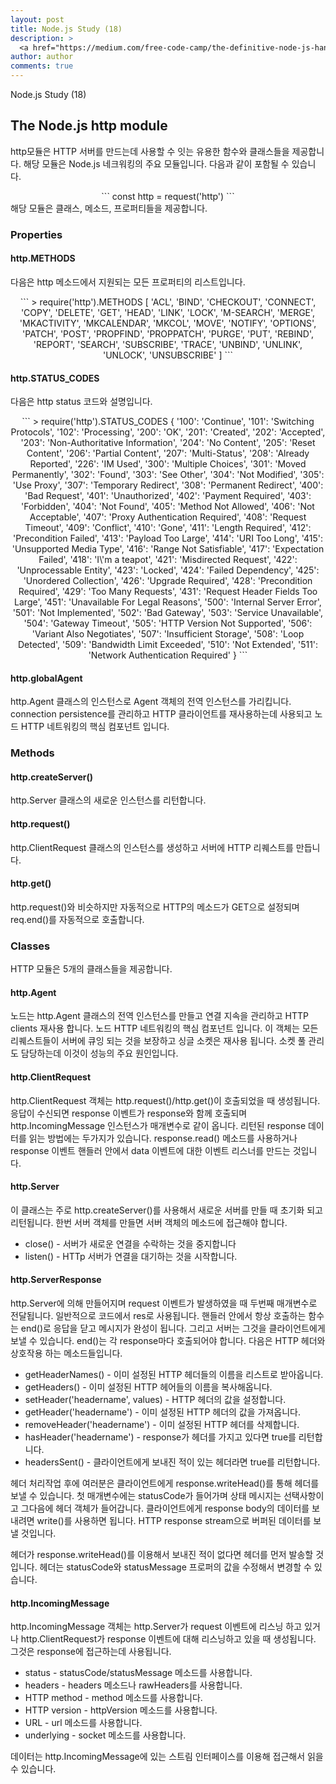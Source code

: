 ```yaml
---
layout: post
title: Node.js Study (18)
description: >
  <a href="https://medium.com/free-code-camp/the-definitive-node-js-handbook-6912378afc6e">학습자료링크</a>
author: author
comments: true
---
```

Node.js Study (18)

## The Node.js http module
http모듈은 HTTP 서버를 만드는데 사용할 수 잇는 유용한 함수와 클래스들을 제공합니다. 해당 모듈은 Node.js 네크워킹의 주요 모듈입니다. 다음과 같이 포함될 수 있습니다.
<center>
```
const http = request('http')
```
</center>
해당 모듈은 클래스, 메소드, 프로퍼티들을 제공합니다.

### Properties
#### http.METHODS
다음은 http 메소드에서 지원되는 모든 프로퍼티의 리스트입니다.

<center>
```
> require('http').METHODS
[ 'ACL',
  'BIND',
  'CHECKOUT',
  'CONNECT',
  'COPY',
  'DELETE',
  'GET',
  'HEAD',
  'LINK',
  'LOCK',
  'M-SEARCH',
  'MERGE',
  'MKACTIVITY',
  'MKCALENDAR',
  'MKCOL',
  'MOVE',
  'NOTIFY',
  'OPTIONS',
  'PATCH',
  'POST',
  'PROPFIND',
  'PROPPATCH',
  'PURGE',
  'PUT',
  'REBIND',
  'REPORT',
  'SEARCH',
  'SUBSCRIBE',
  'TRACE',
  'UNBIND',
  'UNLINK',
  'UNLOCK',
  'UNSUBSCRIBE' ]
```
</center>

#### http.STATUS_CODES
다음은 http status 코드와 설명입니다.

<center>
```
> require('http').STATUS_CODES
{ '100': 'Continue',
  '101': 'Switching Protocols',
  '102': 'Processing',
  '200': 'OK',
  '201': 'Created',
  '202': 'Accepted',
  '203': 'Non-Authoritative Information',
  '204': 'No Content',
  '205': 'Reset Content',
  '206': 'Partial Content',
  '207': 'Multi-Status',
  '208': 'Already Reported',
  '226': 'IM Used',
  '300': 'Multiple Choices',
  '301': 'Moved Permanently',
  '302': 'Found',
  '303': 'See Other',
  '304': 'Not Modified',
  '305': 'Use Proxy',
  '307': 'Temporary Redirect',
  '308': 'Permanent Redirect',
  '400': 'Bad Request',
  '401': 'Unauthorized',
  '402': 'Payment Required',
  '403': 'Forbidden',
  '404': 'Not Found',
  '405': 'Method Not Allowed',
  '406': 'Not Acceptable',
  '407': 'Proxy Authentication Required',
  '408': 'Request Timeout',
  '409': 'Conflict',
  '410': 'Gone',
  '411': 'Length Required',
  '412': 'Precondition Failed',
  '413': 'Payload Too Large',
  '414': 'URI Too Long',
  '415': 'Unsupported Media Type',
  '416': 'Range Not Satisfiable',
  '417': 'Expectation Failed',
  '418': 'I\'m a teapot',
  '421': 'Misdirected Request',
  '422': 'Unprocessable Entity',
  '423': 'Locked',
  '424': 'Failed Dependency',
  '425': 'Unordered Collection',
  '426': 'Upgrade Required',
  '428': 'Precondition Required',
  '429': 'Too Many Requests',
  '431': 'Request Header Fields Too Large',
  '451': 'Unavailable For Legal Reasons',
  '500': 'Internal Server Error',
  '501': 'Not Implemented',
  '502': 'Bad Gateway',
  '503': 'Service Unavailable',
  '504': 'Gateway Timeout',
  '505': 'HTTP Version Not Supported',
  '506': 'Variant Also Negotiates',
  '507': 'Insufficient Storage',
  '508': 'Loop Detected',
  '509': 'Bandwidth Limit Exceeded',
  '510': 'Not Extended',
  '511': 'Network Authentication Required' }
```
</center>

#### http.globalAgent
http.Agent 클래스의 인스턴스로 Agent 객체의 전역 인스턴스를 가리킵니다. connection persistence를 관리하고 HTTP 클라이언트를 재사용하는데 사용되고 노드 HTTP 네트워킹의 핵심 컴포넌트 입니다.

### Methods
#### http.createServer()
http.Server 클래스의 새로운 인스턴스를 리턴합니다.

#### http.request()
http.ClientRequest 클래스의 인스턴스를 생성하고 서버에 HTTP 리퀘스트를 만듭니다.

#### http.get()
http.request()와 비슷하지만 자동적으로 HTTP의 메소드가 GET으로 설정되며 req.end()를 자동적으로 호출합니다.

### Classes
HTTP 모듈은 5개의 클래스들을 제공합니다.

#### http.Agent
노드는 http.Agent 클래스의 전역 인스턴스를 만들고 연결 지속을 관리하고 HTTP clients 재사용 합니다. 노드 HTTP 네트워킹의 핵심 컴포넌트 입니다. 이 객체는 모든 리퀘스트들이 서버에 큐잉 되는 것을 보장하고 싱글 소켓은 재사용 됩니다. 소켓 풀 관리도 담당하는데 이것이 성능의 주요 원인입니다.

#### http.ClientRequest
http.ClientRequest 객체는 http.request()/http.get()이 호출되었을 때 생성됩니다. 응답이 수신되면 response 이벤트가 response와 함께 호출되며 http.IncomingMessage 인스턴스가 매개변수로 같이 옵니다. 리턴된 response 데이터를 읽는 방법에는 두가지가 있습니다. response.read() 메소드를 사용하거나 response 이벤트 핸들러 안에서 data 이벤트에 대한 이벤트 리스너를 만드는 것입니다.

#### http.Server
이 클래스는 주로 http.createServer()를 사용해서 새로운 서버를 만들 때 초기화 되고 리턴됩니다. 한번 서버 객체를 만들면 서버 객체의 메소드에 접근해야 합니다.
* close() - 서버가 새로운 연결을 수락하는 것을 중지합니다
* listen() - HTTp 서버가 연결을 대기하는 것을 시작합니다.

#### http.ServerResponse
http.Server에 의해 만들어지며 request 이벤트가 발생하였을 때 두번째 매개변수로 전달됩니다. 일반적으로 코드에서 res로 사용됩니다. 핸들러 안에서 항상 호출하는 함수는 end()로 응답을 닫고 메시지가 완성이 됩니다. 그리고 서버는 그것을 클라이언트에게 보낼 수 있습니다. end()는 각 response마다 호출되어야 합니다. 다음은 HTTP 헤더와 상호작용 하는 메소드들입니다.
* getHeaderNames() - 이미 설정된 HTTP 헤더들의 이름을 리스트로 받아옵니다.
* getHeaders() - 이미 설정된 HTTP 헤어들의 이름을 복사해옵니다.
* setHeader('headername', values) - HTTP 헤더의 값을 설정합니다.
* getHeader('headername') - 이미 설정된 HTTP 헤더의 값을 가져옵니다.
* removeHeader('headername') - 이미 설정된 HTTP 헤더를 삭제합니다.
* hasHeader('headername') - response가 헤더를 가지고 있다면 true를 리턴합니다.
* headersSent() - 클라이언트에게 보내진 적이 있는 헤더라면 true를 리턴합니다.

헤더 처리작업 후에 여러분은 클라이언트에게 response.writeHead()를 통해 헤더를 보낼 수 있습니다. 첫 매개변수에는 statusCode가 들어가며 상태 메시지는 선택사항이고 그다음에 헤더 객체가 들어갑니다. 클라이언트에게 response body의 데이터를 보내려면 write()를 사용하면 됩니다. HTTP response stream으로 버퍼된 데이터를 보낼 것입니다.

헤더가 response.writeHead()를 이용해서 보내진 적이 없다면 헤더를 먼저 발송할 것입니다. 헤더는 statusCode와 statusMessage 프로퍼의 값을 수정해서 변경할 수 있습니다.

#### http.IncomingMessage
http.IncomingMessage 객체는 http.Server가 request 이벤트에 리스닝 하고 있거나 http.ClientRequest가 response 이벤트에 대해 리스닝하고 있을 때 생성됩니다. 그것은 response에 접근하는데 사용됩니다.
* status - statusCode/statusMessage 메소드를 사용합니다.
* headers - headers 메소드나 rawHeaders를 사용합니다.
* HTTP method - method 메소드를 사용합니다.
* HTTP version - httpVersion 메소드를 사용합니다.
* URL - url 메소드를 사용합니다.
* underlying - socket 메소드를 사용합니다.

데이터는 http.IncomingMessage에 있는 스트림 인터페이스를 이용해 접근해서 읽을 수 있습니다.
